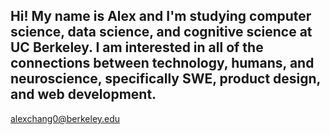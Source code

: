 ## Hi! My name is Alex and I'm studying computer science, data science, and cognitive science at UC Berkeley. I am interested in all of the connections between technology, humans, and neuroscience, specifically SWE, product design, and web development.
alexchang0@berkeley.edu

<!--
**alexchang0/alexchang0** is a ✨ _special_ ✨ repository because its `README.md` (this file) appears on your GitHub profile.

Here are some ideas to get you started:

- 🔭 I’m currently working on ...
- 🌱 I’m currently learning ...
- 👯 I’m looking to collaborate on ...
- 🤔 I’m looking for help with ...
- 💬 Ask me about ...
- 📫 How to reach me: ...
- 😄 Pronouns: ...
- ⚡ Fun fact: ...
-->
